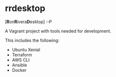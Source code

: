 # rrdesktop
[**R**on**R**ivera**D**esktop] :-P

A Vagrant project with tools needed for development.

This includes the following:
* Ubuntu Xenial
* Terraform
* AWS CLI
* Ansible
* Docker
